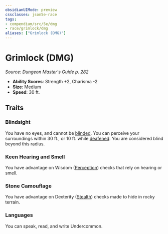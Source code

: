 ```yaml
---
obsidianUIMode: preview
cssclasses: json5e-race
tags:
- compendium/src/5e/dmg
- race/grimlock/dmg
aliases: ["Grimlock (DMG)"]
---
```

# Grimlock (DMG)
*Source: Dungeon Master's Guide p. 282*  

- **Ability Scores**: Strength +2, Charisma -2
- **Size**: Medium
- **Speed**: 30 ft.

## Traits

### Blindsight

You have no eyes, and cannot be [blinded](Mechanics/Rules/conditions.md#Blinded). You can perceive your surroundings within 30 ft., or 10 ft. while [deafened](Mechanics/Rules/conditions.md#Deafened). You are considered blind beyond this radius.

### Keen Hearing and Smell

You have advantage on Wisdom ([Perception](Mechanics/Rules/skills.md#Perception)) checks that rely on hearing or smell.

### Stone Camouflage

You have advantage on Dexterity ([Stealth](Mechanics/Rules/skills.md#Stealth)) checks made to hide in rocky terrain.

### Languages

You can speak, read, and write Undercommon.
